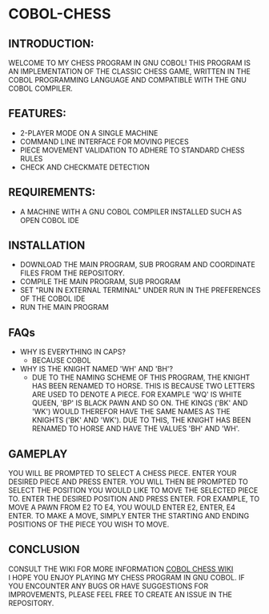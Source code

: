 # COBOL-CHESS
## INTRODUCTION:

WELCOME TO MY CHESS PROGRAM IN GNU COBOL! THIS PROGRAM IS AN IMPLEMENTATION OF THE CLASSIC CHESS GAME, WRITTEN IN THE COBOL PROGRAMMING LANGUAGE AND COMPATIBLE WITH THE GNU COBOL COMPILER.

## FEATURES:
 - 2-PLAYER MODE ON A SINGLE MACHINE
 - COMMAND LINE INTERFACE FOR MOVING PIECES
 - PIECE MOVEMENT VALIDATION TO ADHERE TO STANDARD CHESS RULES
 - CHECK AND CHECKMATE DETECTION

## REQUIREMENTS:
 - A MACHINE WITH A GNU COBOL COMPILER INSTALLED SUCH AS OPEN COBOL IDE
  
## INSTALLATION
 - DOWNLOAD THE MAIN PROGRAM, SUB PROGRAM AND COORDINATE FILES FROM THE REPOSITORY.
 - COMPILE THE MAIN PROGRAM, SUB PROGRAM
 - SET "RUN IN EXTERNAL TERMINAL" UNDER RUN IN THE PREFERENCES OF THE COBOL IDE
 - RUN THE MAIN PROGRAM

## FAQs
- WHY IS EVERYTHING IN CAPS?
  - BECAUSE COBOL
- WHY IS THE KNIGHT NAMED 'WH' AND 'BH'?
  - DUE TO THE NAMING SCHEME OF THIS PROGRAM, THE KNIGHT HAS BEEN RENAMED TO HORSE. THIS IS BECAUSE TWO LETTERS ARE USED TO DENOTE A PIECE. FOR EXAMPLE 'WQ' IS WHITE QUEEN, 'BP' IS BLACK PAWN AND SO ON. THE KINGS ('BK' AND 'WK') WOULD THEREFOR HAVE THE SAME NAMES AS THE KNIGHTS ('BK' AND 'WK'). DUE TO THIS, THE KNIGHT HAS BEEN RENAMED TO HORSE AND HAVE THE VALUES 'BH' AND 'WH'.
  
## GAMEPLAY
YOU WILL BE PROMPTED TO SELECT A CHESS PIECE. ENTER YOUR DESIRED PIECE AND PRESS ENTER. YOU WILL THEN BE PROMPTED TO SELECT THE POSITION YOU WOULD LIKE TO MOVE THE SELECTED PIECE TO. ENTER THE DESIRED POSITION AND PRESS ENTER. FOR EXAMPLE, TO MOVE A PAWN FROM E2 TO E4, YOU WOULD ENTER E2, ENTER, E4 ENTER.
TO MAKE A MOVE, SIMPLY ENTER THE STARTING AND ENDING POSITIONS OF THE PIECE YOU WISH TO MOVE. 

## CONCLUSION
CONSULT THE WIKI FOR MORE INFORMATION [COBOL CHESS WIKI](https://github.com/AntonBystedt/COBOL-CHESS/wiki)  
I HOPE YOU ENJOY PLAYING MY CHESS PROGRAM IN GNU COBOL. IF YOU ENCOUNTER ANY BUGS OR HAVE SUGGESTIONS FOR IMPROVEMENTS, PLEASE FEEL FREE TO CREATE AN ISSUE IN THE REPOSITORY.
